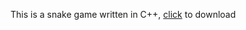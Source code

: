 <p>This is a snake game written in C++, <a href="https://github.com/Vasil228c/snake/raw/refs/heads/main/Zneka.exe"> click</a> to download</p>
